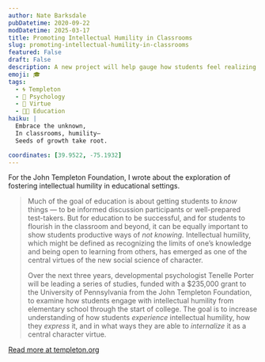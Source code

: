 ```yaml
---
author: Nate Barksdale
pubDatetime: 2020-09-22
modDatetime: 2025-03-17
title: Promoting Intellectual Humility in Classrooms
slug: promoting-intellectual-humility-in-classrooms
featured: False
draft: False
description: A new project will help gauge how students feel realizing the limits of their understanding — and ways they can positively respond
emoji: 🎓
tags:
  - 🌀 Templeton
  - 🧠 Psychology
  - 🥗 Virtue
  - 👩‍🏫 Education
haiku: |
  Embrace the unknown,  
  In classrooms, humility—  
  Seeds of growth take root.

coordinates: [39.9522, -75.1932]
---
```


For the John Templeton Foundation, I wrote about the exploration of fostering intellectual humility in educational settings.

> Much of the goal of education is about getting students to _know_ things — to be informed discussion participants or well-prepared test-takers. But for education to be successful, and for students to flourish in the classroom and beyond, it can be equally important to show students productive ways of _not knowing._ Intellectual humility, which might be defined as recognizing the limits of one’s knowledge and being open to learning from others, has emerged as one of the central virtues of the new social science of character.
>
> Over the next three years, developmental psychologist Tenelle Porter will be leading a series of studies, funded with a $235,000 grant to the University of Pennsylvania from the John Templeton Foundation, to examine how students engage with intellectual humility from elementary school through the start of college. The goal is to increase understanding of how students _experience_ intellectual humility, how they _express_ it, and in what ways they are able to _internalize_ it as a central character virtue.

[Read more at templeton.org](https://www.templeton.org/news/promoting-intellectual-humility-in-classrooms)
